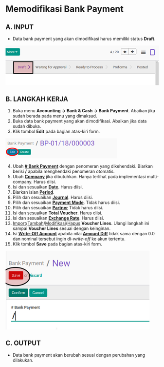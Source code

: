 # Memodifikasi Bank Payment

## A. INPUT

* Data bank payment yang akan dimodifikasi harus memiliki status **Draft**.

![](../../img/bank-payment/status-draft.png)

## B. LANGKAH KERJA

1. Buka menu **Accounting -> Bank & Cash -> Bank Payment**. Abaikan jika sudah berada pada menu yang dimaksud.
2. Buka data bank payment yang akan dimodifikasi. Abaikan jika data sudah dibuka.
3. Klik tombol **Edit** pada bagian atas-kiri form.

![](../../img/bank-payment/tombol-edit.png)

4. Ubah **[# Bank Payment](./penjelasan.md#field-name)** dengan penomeran yang dikehendaki. Biarkan berisi **/**
apabila menghendaki penomeran otomatis.
5. Ubah **[Company](./penjelasan.md#field-company)** jika dibutuhkan. Hanya terlihat pada implementasi multi-company. Harus diisi.
6. Isi dan sesuaikan **[Date](./penjelasan.md#field-date)**. Harus diisi.
7. Biarkan isian **[Period](./penjelasan.md#field-period)**.
8. Pilih dan sesuaikan **[Journal](./penjelasan.md#field-journal)**. Harus diisi.
9. Pilih dan sesuaikan **[Payment Mode](./penjelasan.md#field-payment-mode)**. Tidak harus diisi.
10. Pilih dan sesuaikan **[Partner](./penjelasan.md#field-partner)** Tidak harus diisi.
11. Isi dan sesuaikan **[Total Voucher](./penjelasan.md#field-total-voucher)**. Harus diisi.
12. Isi dan sesuaikan **[Exchange Rate](./penjelasan.md#field-exchange-rate)**. Harus diisi.
13. <a name="l12">[Import](./membuat-detail-import.md)/[Tambah](./membuat-detail-manual.md)/[Modifikasi](./line-modifikasi.md)/[Hapus](./line-hapus.md) **Voucher Lines**</a>. Ulangi langkah ini sampai **Voucher Lines** sesuai dengan keinginan.
14. <a name="langkah-13">Isi</a> **[Write-Off Account](./penjelasan.md#field-writeoff-account)** apabila nilai **[Amount Diff](./penjelasan.md#field-amount-diff)** tidak sama dengan 0.0 dan nominal tersebut ingin di-*write-off* ke akun tertentu.
15. Klik tombol **Save** pada bagian atas-kiri form.

![](../../img/bank-payment/tombol-save.png)

## C. OUTPUT

* Data bank payment akan berubah sesuai dengan perubahan yang dilakukan.

